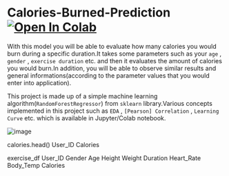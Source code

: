 # Calories-Burned-Prediction [![Open In Colab](https://colab.research.google.com/assets/colab-badge.svg)](https://colab.research.google.com/drive/1Tbt5FoF2zY7tLT7b6IGndS676PNcCjEz)
With this model you will be able to evaluate how many calories you would burn during a specific duration.It takes some parameters such as your `age` , `gender` , `exercise duration` etc. and then it evaluates the amount of calories you would burn.In addition, you will be able to observe similar results and general informations(according to the parameter values that you would enter into application).  

This project is made up of a simple machine learning algorithm(`RandomForestRegressor`) from `sklearn` library.Various concepts implemented in this project such as `EDA` , `[Pearson] Correlation` , `Learning Curve` etc. which is available in Jupyter/Colab notebook.

![image](https://user-images.githubusercontent.com/69152112/210569997-d595252d-ea28-4f3c-935d-3141407cf8c7.png)



calories.head()
User_ID	Calories

exercise_df
User_ID	Gender	Age	Height	Weight	Duration	Heart_Rate	Body_Temp	Calories
